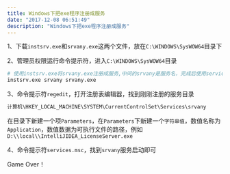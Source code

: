 ```yaml
---
title: Windows下把exe程序注册成服务
date: "2017-12-08 06:51:49"
description: "Windows下把exe程序注册成服务"
---
```


1、下载`instsrv.exe`和`srvany.exe`这两个文件，放在`C:\WINDOWS\SysWOW64`目录下

2、管理员权限运行命令提示符，进入`C:\WINDOWS\SysWOW64`目录

```bash
# 使用instsrv.exe将srvany.exe注册成服务,中间的srvany是服务名，完成后使用services.msc可以在服务列表里看到
instsrv.exe srvany srvany.exe
```

3、命令提示符`regedit`，打开注册表编辑器，找到刚刚注册的服务目录

```bash
计算机\HKEY_LOCAL_MACHINE\SYSTEM\CurrentControlSet\Services\srvany
```

在目录下新建一个项`Parameters`，在`Parameters`下新建一个`字符串值`，数值名称为`Application`，数值数据为可执行文件的路径，例如`D:\\local\\IntelliJIDEA_LicenseServer.exe`

4、命令提示符`services.msc`，找到`srvany`服务启动即可

Game Over！
